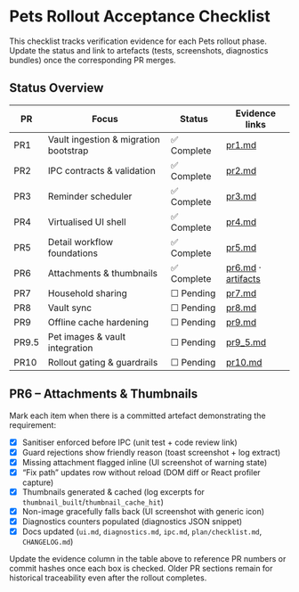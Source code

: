 # Pets Rollout Acceptance Checklist

This checklist tracks verification evidence for each Pets rollout phase. Update the status and link to artefacts (tests, screenshots, diagnostics bundles) once the corresponding PR merges.

## Status Overview

| PR | Focus                                 | Status | Evidence links |
| --- | -------------------------------------- | ------ | -------------- |
| PR1 | Vault ingestion & migration bootstrap | ✅ Complete | [pr1.md](./pr1.md) |
| PR2 | IPC contracts & validation            | ✅ Complete | [pr2.md](./pr2.md) |
| PR3 | Reminder scheduler                    | ✅ Complete | [pr3.md](./pr3.md) |
| PR4 | Virtualised UI shell                  | ✅ Complete | [pr4.md](./pr4.md) |
| PR5 | Detail workflow foundations           | ✅ Complete | [pr5.md](./pr5.md) |
| PR6 | Attachments & thumbnails              | ✅ Complete | [pr6.md](./pr6.md) · [artifacts](../../artifacts/pets/pr6) |
| PR7 | Household sharing                     | ☐ Pending  | [pr7.md](./pr7.md) |
| PR8 | Vault sync                             | ☐ Pending  | [pr8.md](./pr8.md) |
| PR9 | Offline cache hardening               | ☐ Pending  | [pr9.md](./pr9.md) |
| PR9.5 | Pet images & vault integration      | ☐ Pending  | [pr9_5.md](./pr9_5.md) |
| PR10 | Rollout gating & guardrails          | ☐ Pending  | [pr10.md](./pr10.md) |

## PR6 – Attachments & Thumbnails

Mark each item when there is a committed artefact demonstrating the requirement:

- [x] Sanitiser enforced before IPC (unit test + code review link)
- [x] Guard rejections show friendly reason (toast screenshot + log extract)
- [x] Missing attachment flagged inline (UI screenshot of warning state)
- [x] “Fix path” updates row without reload (DOM diff or React profiler capture)
- [x] Thumbnails generated & cached (log excerpts for `thumbnail_built`/`thumbnail_cache_hit`)
- [x] Non-image gracefully falls back (UI screenshot with generic icon)
- [x] Diagnostics counters populated (diagnostics JSON snippet)
- [x] Docs updated (`ui.md`, `diagnostics.md`, `ipc.md`, `plan/checklist.md`, `CHANGELOG.md`)

Update the evidence column in the table above to reference PR numbers or commit hashes once each box is checked. Older PR sections remain for historical traceability even after the rollout completes.
